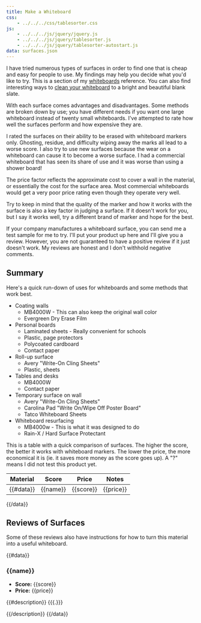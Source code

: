 ```yaml
---
title: Make a Whiteboard
css:
    - ../../../css/tablesorter.css
js:
    - ../../../js/jquery/jquery.js
    - ../../../js/jquery/tablesorter.js
    - ../../../js/jquery/tablesorter-autostart.js
data: surfaces.json
---
```


I have tried numerous types of surfaces in order to find one that is cheap and easy for people to use.  My findings may help you decide what you'd like to try.  This is a section of my [whiteboards](../) reference.  You can also find interesting ways to [clean your whiteboard](../cleaners/) to a bright and beautiful blank slate.

With each surface comes advantages and disadvantages.  Some methods are broken down by use; you have different needs if you want one large whiteboard instead of twenty small whiteboards.  I've attempted to rate how well the surfaces perform and how expensive they are.

I rated the surfaces on their ability to be erased with whiteboard markers only.  Ghosting, residue, and difficulty wiping away the marks all lead to a worse score.  I also try to use new surfaces because the wear on a whiteboard can cause it to become a worse surface.  I had a commercial whiteboard that has seen its share of use and it was worse than using a shower board!

The price factor reflects the approximate cost to cover a wall in the material, or essentially the cost for the surface area.  Most commercial whiteboards would get a very poor price rating even though they operate very well.

Try to keep in mind that the quality of the marker and how it works with the surface is also a key factor in judging a surface.  If it doesn't work for you, but I say it works well, try a different brand of marker and hope for the best.

If your company manufactures a whiteboard surface, you can send me a test sample for me to try.  I'll put your product up here and I'll give you a review.  However, you are not guaranteed to have a positive review if it just doesn't work.  My reviews are honest and I don't withhold negative comments.


Summary
-------

Here's a quick run-down of uses for whiteboards and some methods that work best.

* Coating walls
    * MB4000W - This can also keep the original wall color
    * Evergreen Dry Erase Film
* Personal boards
    * Laminated sheets - Really convenient for schools
    * Plastic, page protectors
    * Polycoated cardboard
    * Contact paper
* Roll-up surface
    * Avery "Write-On Cling Sheets"
    * Plastic, sheets
* Tables and desks
    * MB4000W
    * Contact paper
* Temporary surface on wall
    * Avery "Write-On Cling Sheets"
    * Carolina Pad "Write On/Wipe Off Poster Board"
    * Tatco Whiteboard Sheets
* Whiteboard resurfacing
    * MB4000w - This is what it was designed to do
    * Rain-X / Hard Surface Protectant

This is a table with a quick comparison of surfaces.  The higher the score, the better it works with whiteboard markers.  The lower the price, the more economical it is (ie. it saves more money as the score goes up).  A "?" means I did not test this product yet.

| Material | Score | Price | Notes |
|----------|:-----:|:-----:|-------|
{{#data}}| {{name}} | {{score}} | {{price}} | {{notes}} |
{{/data}}


Reviews of Surfaces
-------------------

Some of these reviews also have instructions for how to turn this material into a useful whiteboard.


{{#data}}
### {{name}}

* **Score:** {{score}}
* **Price:** {{price}}

{{#description}}
{{{.}}}

{{/description}}
{{/data}}
